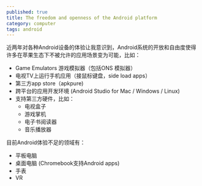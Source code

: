 ```yaml
---
published: true
title: The freedom and openness of the Android platform
category: computer
tags: android
---
```

近两年对各种Android设备的体验让我意识到，Android系统的开放和自由度使得许多在苹果生态下不被允许的应用场景变为可能，比如：

- Game Emulators 游戏模拟器（包括ONS 模拟器）
- 电视TV上运行手机应用（接鼠标键盘，side load apps）
- 第三方app store（apkpure)
- 跨平台的应用开发环境 (Android Studio for Mac / Windows / Linux)
- 支持第三方硬件，比如：
  - 电视盒子
  - 游戏掌机
  - 电子书阅读器
  - 音乐播放器

目前Android体验不足的领域有：

- 平板电脑
- 桌面电脑 (Chromebook支持Android apps)
- 手表
- VR
